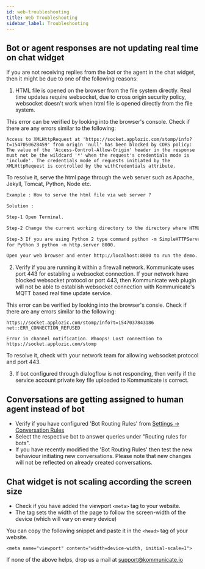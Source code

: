 ```yaml
---
id: web-troubleshooting
title: Web Troubleshooting
sidebar_label: Troubleshooting
---
```



## Bot or agent responses are not updating real time on chat widget

If you are not receiving replies from the bot or the agent in the chat widget, then it might be due to one of the following reasons:

1. HTML file is opened on the browser from the file system directly. Real time updates require websocket, due to cross origin security policy, websocket doesn't work when html file is opened directly from the file system.

This error can be verified by looking into the browser's console. Check if there are any errors similar to the following:

```
Access to XMLHttpRequest at 'https://socket.applozic.com/stomp/info?t=1547050628459' from origin 'null' has been blocked by CORS policy: The value of the 'Access-Control-Allow-Origin' header in the response must not be the wildcard '*' when the request's credentials mode is 'include'. The credentials mode of requests initiated by the XMLHttpRequest is controlled by the withCredentials attribute.

```

To resolve it, serve the html page through the web server such as Apache, Jekyll, Tomcat, Python, Node etc.

``` html
Example : How to serve the html file via web server ?

Solution :

Step-1 Open Terminal.

Step-2 Change the current working directory to the directory where HTML file is prsent.

Step-3 If you are using Python 2 type command python -m SimpleHTTPServer 8000 
for Python 3 python -m http.server 8000.

Open your web browser and enter http://localhost:8000 to run the demo.

```
2. Verify if you are running it within a firewall network. Kommunicate uses port 443 for establing a websocket connection. If your network have blocked websocket protocol or port 443, then Kommunicate web plugin will not be able to establish websocket connection with  Kommunicate's MQTT based real time update service.

This error can be verified by looking into the browser's consle. Check if there are any errors similar to the following:

```
https://socket.applozic.com/stomp/info?t=1547037843186 net::ERR_CONNECTION_REFUSED

Error in channel notification. Whoops! Lost connection to https://socket.applozic.com/stomp
```

To resolve it, check with your network team for allowing websocket protocol and port 443.

3. If bot configured through dialogflow is not responding, then verify if the service account private key file uploaded to Kommunicate is correct.


## Conversations are getting assigned to human agent instead of bot

- Verify if you have configured 'Bot Routing Rules' from [Settings -> Conversation Rules](https://dashboard.kommunicate.io/settings/conversation-rules)
- Select the respective bot to answer queries under "Routing rules for bots".
- If you have recently modified the 'Bot Routing Rules' then test the new behaviour initiating new conversations. Please note that new changes will not be reflected on already created conversations.

## Chat widget is not scaling according the screen size

- Check if you have added the viewport `<meta>` tag to your website.
- The tag sets the width of the page to follow the screen-width of the device (which will vary on every device)

You can copy the following snippet and paste it in the `<head>` tag of your website.

```
<meta name="viewport" content="width=device-width, initial-scale=1">
```

If none of the above helps, drop us a mail at support@kommunicate.io
